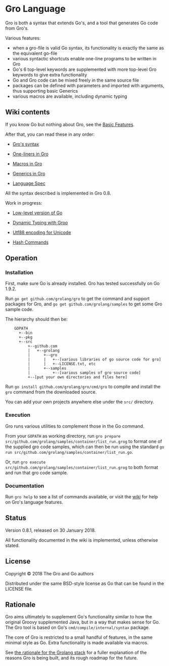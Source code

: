 # Gro Language

Gro is both a syntax that extends Go's, and a tool that generates Go code from Gro's.

Various features:

* when a gro-file is valid Go syntax, its functionality is exactly the same as the equivalent go-file
* various syntactic shortcuts enable one-line programs to be written in Gro
* Go's 6 top-level keywords are supplemented with more top-level Gro keywords to give extra functionality
* Go and Gro code can be mixed freely in the same source file
* packages can be defined with parameters and imported with arguments, thus supporting basic Generics
* various macros are available, including dynamic typing


## Wiki contents

If you know Go but nothing about Gro, see the [Basic Features](https://github.com/grolang/gro/wiki/Features).


After that, you can read these in any order:

* [Gro's syntax](https://github.com/grolang/gro/wiki/Syntax)

* [One-liners in Gro](https://github.com/grolang/gro/wiki/Oneliners)

* [Macros in Gro](https://github.com/grolang/gro/wiki/Macros)

* [Generics in Gro](https://github.com/grolang/gro/wiki/Generics)

* [Language Spec](https://github.com/grolang/gro/wiki/Spec)

All the syntax described is implemented in Gro 0.8.


Work in progress:

* [Low-level version of Go](https://github.com/grolang/gro/wiki/Lowlevel)

* [Dynamic Typing with Groo](https://github.com/grolang/gro/wiki/Dynamic)

* [Utf88 encoding for Unicode](https://github.com/grolang/gro/wiki/Utf88)

* [Hash Commands](https://github.com/grolang/gro/wiki/HashCmds)


## Operation

### Installation

First, make sure Go is already installed. Gro has tested successfully on Go 1.9.2.

Run `go get github.com/grolang/gro` to get the command and support packages for Gro, and `go get github.com/grolang/samples` to get some Gro sample code.

The hierarchy should then be:

```
    GOPATH
      +--bin
      +--pkg
      +--src
          +--github.com
          |   +--grolang
          |      +--gro
          |      |   +--[various libraries of go source code for gro]
          |      |   +--LICENSE.txt, etc
          |      +--samples
          |          +--[various samples of gro source code]
          +--[put your own directories and files here]
```

Run `go install github.com/grolang/gro/cmd/gro` to compile and install the `gro` command from the downloaded source.

You can add your own projects anywhere else under the `src/` directory.


### Execution

Gro runs various utilities to complement those in the Go command.

From your `GOPATH` as working directory, run `gro prepare src/github.com/grolang/samples/container/list_run.grog` to format one of the supplied gro code samples, which can then be run using the standard `go run src/github.com/grolang/samples/container/list_run.go`.

Or, run `gro execute src/github.com/grolang/samples/container/list_run.grog` to both format and run that gro code sample.


### Documentation

Run `gro help` to see a list of commands available, or visit the [wiki](https://github.com/grolang/gro/wiki/Home) for help on Gro's language features.


## Status

Version 0.8.1, released on 30 January 2018.

All functionality documented in the wiki is implemented, unless otherwise stated.


## License

Copyright © 2018 The Gro and Go authors

Distributed under the same BSD-style license as Go that can be found in the LICENSE file.


## Rationale

Gro aims ultimately to supplement Go's functionality similar to how the original Groovy supplemented Java, but in a way that makes sense for Go. The Gro tool is based on Go's `cmd/compile/internal/syntax` package.

The core of Gro is restricted to a small handful of features, in the same minimal style as Go. Extra functionality is made available via macros.

See [the rationale for the Grolang stack](https://github.com/grolang/gro/wiki/Rationale) for a fuller explanation of the reasons Gro is being built, and its rough roadmap for the future.


